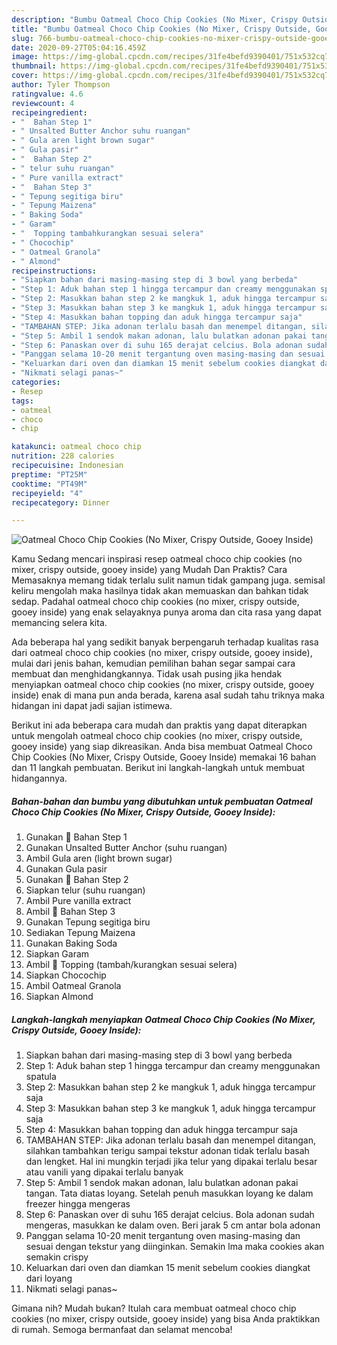 ```yaml
---
description: "Bumbu Oatmeal Choco Chip Cookies (No Mixer, Crispy Outside, Gooey Inside) | Cara Masak Oatmeal Choco Chip Cookies (No Mixer, Crispy Outside, Gooey Inside) Yang Menggugah Selera"
title: "Bumbu Oatmeal Choco Chip Cookies (No Mixer, Crispy Outside, Gooey Inside) | Cara Masak Oatmeal Choco Chip Cookies (No Mixer, Crispy Outside, Gooey Inside) Yang Menggugah Selera"
slug: 766-bumbu-oatmeal-choco-chip-cookies-no-mixer-crispy-outside-gooey-inside-cara-masak-oatmeal-choco-chip-cookies-no-mixer-crispy-outside-gooey-inside-yang-menggugah-selera
date: 2020-09-27T05:04:16.459Z
image: https://img-global.cpcdn.com/recipes/31fe4befd9390401/751x532cq70/oatmeal-choco-chip-cookies-no-mixer-crispy-outside-gooey-inside-foto-resep-utama.jpg
thumbnail: https://img-global.cpcdn.com/recipes/31fe4befd9390401/751x532cq70/oatmeal-choco-chip-cookies-no-mixer-crispy-outside-gooey-inside-foto-resep-utama.jpg
cover: https://img-global.cpcdn.com/recipes/31fe4befd9390401/751x532cq70/oatmeal-choco-chip-cookies-no-mixer-crispy-outside-gooey-inside-foto-resep-utama.jpg
author: Tyler Thompson
ratingvalue: 4.6
reviewcount: 4
recipeingredient:
- "  Bahan Step 1"
- " Unsalted Butter Anchor suhu ruangan"
- " Gula aren light brown sugar"
- " Gula pasir"
- "  Bahan Step 2"
- " telur suhu ruangan"
- " Pure vanilla extract"
- "  Bahan Step 3"
- " Tepung segitiga biru"
- " Tepung Maizena"
- " Baking Soda"
- " Garam"
- "  Topping tambahkurangkan sesuai selera"
- " Chocochip"
- " Oatmeal Granola"
- " Almond"
recipeinstructions:
- "Siapkan bahan dari masing-masing step di 3 bowl yang berbeda"
- "Step 1: Aduk bahan step 1 hingga tercampur dan creamy menggunakan spatula"
- "Step 2: Masukkan bahan step 2 ke mangkuk 1, aduk hingga tercampur saja"
- "Step 3: Masukkan bahan step 3 ke mangkuk 1, aduk hingga tercampur saja"
- "Step 4: Masukkan bahan topping dan aduk hingga tercampur saja"
- "TAMBAHAN STEP: Jika adonan terlalu basah dan menempel ditangan, silahkan tambahkan terigu sampai tekstur adonan tidak terlalu basah dan lengket. Hal ini mungkin terjadi jika telur yang dipakai terlalu besar atau vanili yang dipakai terlalu banyak"
- "Step 5: Ambil 1 sendok makan adonan, lalu bulatkan adonan pakai tangan. Tata diatas loyang. Setelah penuh masukkan loyang ke dalam freezer hingga mengeras"
- "Step 6: Panaskan over di suhu 165 derajat celcius. Bola adonan sudah mengeras, masukkan ke dalam oven. Beri jarak 5 cm antar bola adonan"
- "Panggan selama 10-20 menit tergantung oven masing-masing dan sesuai dengan tekstur yang diinginkan. Semakin lma maka cookies akan semakin crispy"
- "Keluarkan dari oven dan diamkan 15 menit sebelum cookies diangkat dari loyang"
- "Nikmati selagi panas~"
categories:
- Resep
tags:
- oatmeal
- choco
- chip

katakunci: oatmeal choco chip 
nutrition: 228 calories
recipecuisine: Indonesian
preptime: "PT25M"
cooktime: "PT49M"
recipeyield: "4"
recipecategory: Dinner

---
```



![Oatmeal Choco Chip Cookies (No Mixer, Crispy Outside, Gooey Inside)](https://img-global.cpcdn.com/recipes/31fe4befd9390401/751x532cq70/oatmeal-choco-chip-cookies-no-mixer-crispy-outside-gooey-inside-foto-resep-utama.jpg)

Kamu Sedang mencari inspirasi resep oatmeal choco chip cookies (no mixer, crispy outside, gooey inside) yang Mudah Dan Praktis? Cara Memasaknya memang tidak terlalu sulit namun tidak gampang juga. semisal keliru mengolah maka hasilnya tidak akan memuaskan dan bahkan tidak sedap. Padahal oatmeal choco chip cookies (no mixer, crispy outside, gooey inside) yang enak selayaknya punya aroma dan cita rasa yang dapat memancing selera kita.



Ada beberapa hal yang sedikit banyak berpengaruh terhadap kualitas rasa dari oatmeal choco chip cookies (no mixer, crispy outside, gooey inside), mulai dari jenis bahan, kemudian pemilihan bahan segar sampai cara membuat dan menghidangkannya. Tidak usah pusing jika hendak menyiapkan oatmeal choco chip cookies (no mixer, crispy outside, gooey inside) enak di mana pun anda berada, karena asal sudah tahu triknya maka hidangan ini dapat jadi sajian istimewa.


Berikut ini ada beberapa cara mudah dan praktis yang dapat diterapkan untuk mengolah oatmeal choco chip cookies (no mixer, crispy outside, gooey inside) yang siap dikreasikan. Anda bisa membuat Oatmeal Choco Chip Cookies (No Mixer, Crispy Outside, Gooey Inside) memakai 16 bahan dan 11 langkah pembuatan. Berikut ini langkah-langkah untuk membuat hidangannya.

<!--inarticleads1-->

##### Bahan-bahan dan bumbu yang dibutuhkan untuk pembuatan Oatmeal Choco Chip Cookies (No Mixer, Crispy Outside, Gooey Inside):

1. Gunakan  🍪 Bahan Step 1
1. Gunakan  Unsalted Butter Anchor (suhu ruangan)
1. Ambil  Gula aren (light brown sugar)
1. Gunakan  Gula pasir
1. Gunakan  🍪 Bahan Step 2
1. Siapkan  telur (suhu ruangan)
1. Ambil  Pure vanilla extract
1. Ambil  🍪 Bahan Step 3
1. Gunakan  Tepung segitiga biru
1. Sediakan  Tepung Maizena
1. Gunakan  Baking Soda
1. Siapkan  Garam
1. Ambil  🍪 Topping (tambah/kurangkan sesuai selera)
1. Siapkan  Chocochip
1. Ambil  Oatmeal Granola
1. Siapkan  Almond




<!--inarticleads2-->

##### Langkah-langkah menyiapkan Oatmeal Choco Chip Cookies (No Mixer, Crispy Outside, Gooey Inside):

1. Siapkan bahan dari masing-masing step di 3 bowl yang berbeda
1. Step 1: Aduk bahan step 1 hingga tercampur dan creamy menggunakan spatula
1. Step 2: Masukkan bahan step 2 ke mangkuk 1, aduk hingga tercampur saja
1. Step 3: Masukkan bahan step 3 ke mangkuk 1, aduk hingga tercampur saja
1. Step 4: Masukkan bahan topping dan aduk hingga tercampur saja
1. TAMBAHAN STEP: Jika adonan terlalu basah dan menempel ditangan, silahkan tambahkan terigu sampai tekstur adonan tidak terlalu basah dan lengket. Hal ini mungkin terjadi jika telur yang dipakai terlalu besar atau vanili yang dipakai terlalu banyak
1. Step 5: Ambil 1 sendok makan adonan, lalu bulatkan adonan pakai tangan. Tata diatas loyang. Setelah penuh masukkan loyang ke dalam freezer hingga mengeras
1. Step 6: Panaskan over di suhu 165 derajat celcius. Bola adonan sudah mengeras, masukkan ke dalam oven. Beri jarak 5 cm antar bola adonan
1. Panggan selama 10-20 menit tergantung oven masing-masing dan sesuai dengan tekstur yang diinginkan. Semakin lma maka cookies akan semakin crispy
1. Keluarkan dari oven dan diamkan 15 menit sebelum cookies diangkat dari loyang
1. Nikmati selagi panas~




Gimana nih? Mudah bukan? Itulah cara membuat oatmeal choco chip cookies (no mixer, crispy outside, gooey inside) yang bisa Anda praktikkan di rumah. Semoga bermanfaat dan selamat mencoba!
